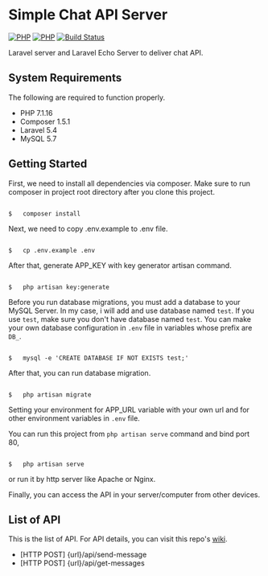 # Simple Chat API Server

[![PHP](https://img.shields.io/badge/php-7.1.16-blue.svg?style=flat-square)](http://php.net/releases/7_1_16.php)
[![PHP](https://img.shields.io/badge/laravel-5.4-blue.svg?style=flat-square)](https://laravel.com/docs/5.4/releases)
[![Build Status](https://travis-ci.org/DanielHenry/simple-chat-api-server.svg?branch=master)](https://travis-ci.org/DanielHenry/simple-chat-api-server)

Laravel server and Laravel Echo Server to deliver chat API.

## System Requirements

The following are required to function properly.

*   PHP 7.1.16
*   Composer 1.5.1
*   Laravel 5.4
*   MySQL 5.7

## Getting Started

First, we need to install all dependencies via composer. Make sure to run composer in project root directory after you clone this project.

``` shell

$   composer install

```

Next, we need to copy .env.example to .env file.

``` shell

$   cp .env.example .env

```

After that, generate APP_KEY with key generator artisan command.

``` shell

$   php artisan key:generate

```

Before you run database migrations, you must add a database to your MySQL Server. In my case, i will add and use database named `test`. If you use `test`, make sure you don't have database named `test`. You can make your own database configuration in `.env` file in variables whose prefix are `DB_`.

``` shell

$   mysql -e 'CREATE DATABASE IF NOT EXISTS test;'

```

After that, you can run database migration.

``` shell

$   php artisan migrate

```

Setting your environment for APP_URL variable with your own url and for other environment variables in `.env` file.

You can run this project from `php artisan serve` command and bind port 80,

``` shell

$   php artisan serve

```

or run it by http server like Apache or Nginx.

Finally, you can access the API in your server/computer from other devices.

## List of API

This is the list of API. For API details, you can visit this repo's [wiki](https://github.com/DanielHenry/simple-chat-api-server/wiki).

*   [HTTP POST] {url}/api/send-message
*   [HTTP POST] {url}/api/get-messages